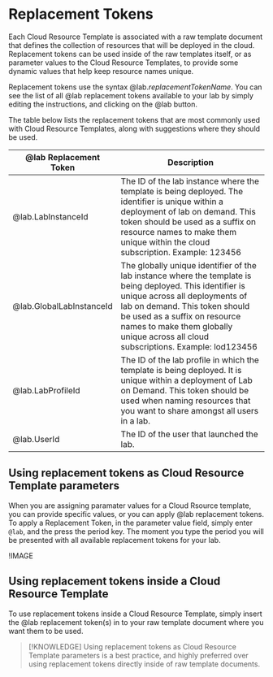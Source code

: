 
# Replacement Tokens

Each Cloud Resource Template is associated with a raw template document that defines the collection of resources that will be deployed in the cloud. Replacement tokens can be used inside of the raw templates itself, or as parameter values to the Cloud Resource Templates, to provide some dynamic values that help keep resource names unique. 

Replacement tokens use the syntax @lab._replacementTokenName_. You can see the list of all @lab replacement tokens available to your lab by simply editing the instructions, and clicking on the @lab button. 

The table below lists the replacement tokens that are most commonly used with Cloud Resource Templates, along with suggestions where they should be used. 

|@lab Replacement Token|Description|
|--|--|
|@lab.LabInstanceId|The ID of the lab instance where the template is being deployed. The identifier is unique within a deployment of lab on demand. This token should be used as a suffix on resource names to make them unique within the cloud subscription. Example: 123456|
|@lab.GlobalLabInstanceId|The globally unique identifier of the lab instance where the template is being deployed. This identifier is unique across all deployments of lab on demand. This token should be used as a suffix on resource names to make them globally unique across all cloud subscriptions. Example: lod123456|
|@lab.LabProfileId|The ID of the lab profile in which the template is being deployed. It is unique within a deployment of Lab on Demand. This token should be used when naming resources that you want to share amongst all users in a lab. |
|@lab.UserId|The ID of the user that launched the lab.|


## Using replacement tokens as Cloud Resource Template parameters 

When you are assigning paramater values for a Cloud Rsource template, you can provide specific values, or you can apply @lab replacement tokens. To apply a Replacement Token, in the parameter value field, simply enter `@lab`, and the press the period key. The moment you type the period you will be presented with all available replacement tokens for your lab. 

!IMAGE[](/lod/images/replacement-tokens.png)

## Using replacement tokens inside a Cloud Resource Template

To use replacement tokens inside a Cloud Resource Template, simply insert the @lab replacement token(s) in to your raw template document where you want them to be used. 

>[!KNOWLEDGE] Using replacement tokens as Cloud Resource Template parameters is a best practice, and highly preferred over using replacement tokens directly inside of raw template documents.  
